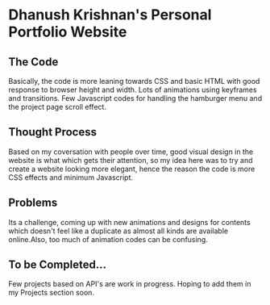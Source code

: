 # Dhanush Krishnan's Personal Portfolio Website

## The Code

Basically, the code is more leaning towards CSS and basic HTML with good response to browser height and width. Lots of animations using keyframes and transitions. Few Javascript codes for handling the hamburger menu and the project page scroll effect.

## Thought Process

Based on my coversation with people over time, good visual design in the website is what which gets their attention, so my idea here was to try and create a website looking more elegant, hence the reason the code is more CSS effects and minimum Javascript.

## Problems

Its a challenge, coming up with new animations and designs for contents which doesn't feel like a duplicate as almost all kinds are available online.Also, too much of animation codes can be confusing.

## To be Completed...

Few projects based on API's are work in progress. Hoping to add them in my Projects section soon.
